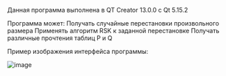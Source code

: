 Данная программа выполнена в QT Creator 13.0.0 с Qt 5.15.2

Программа может:
Получать случайные перестановки произвольного размера
Применять алгоритм RSK к заданной перестановке
Получать различные прочтения таблиц P и Q

Пример изображения интерфейса программы:

![image](https://github.com/TheTiNi17/YoungTable/assets/90691854/7563ddfe-e846-4e72-b5ea-32660d82c4dc)
